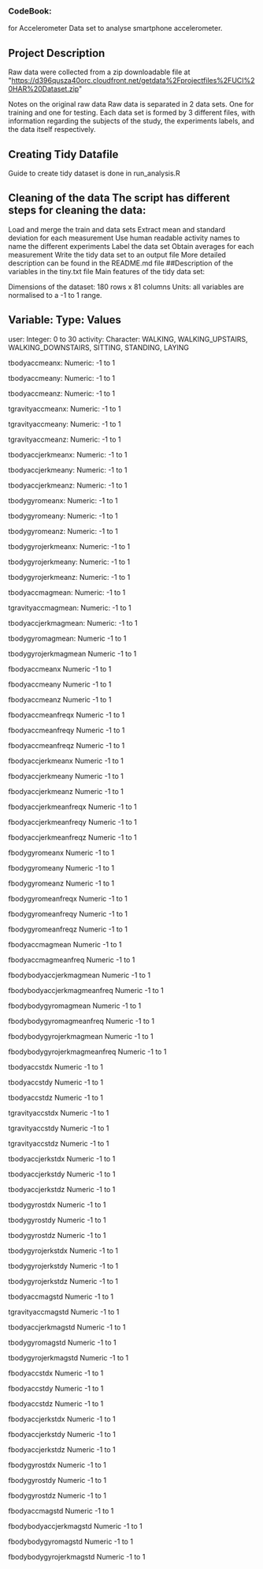 ### CodeBook:
for Accelerometer Data set to analyse smartphone accelerometer. 
## Project Description
Raw data were collected from a zip downloadable file at 
"https://d396qusza40orc.cloudfront.net/getdata%2Fprojectfiles%2FUCI%20HAR%20Dataset.zip"

Notes on the original raw data Raw data is separated in 2 data sets. One for training and one for testing. 
Each data set is formed by 3 different files, with information regarding the subjects of the study, the experiments labels, 
and the data itself respectively.

## Creating Tidy Datafile
Guide to create tidy dataset is done in run_analysis.R

## Cleaning of the data The script has different steps for cleaning the data:

Load and merge the train and data sets
Extract mean and standard deviation for each measurement
Use human readable activity names to name the different experiments
Label the data set
Obtain averages for each measurement
Write the tidy data set to an output file More detailed description can be found in the README.md file
##Description of the variables in the tiny.txt file Main features of the tidy data set:

Dimensions of the dataset: 180 rows x 81 columns
Units: all variables are normalised to a -1 to 1 range.
## Variable:	Type:	Values
user:	Integer:	0 to 30
activity:	Character:	WALKING, WALKING_UPSTAIRS, WALKING_DOWNSTAIRS, SITTING, STANDING, LAYING

tbodyaccmeanx:	Numeric:	-1 to 1

tbodyaccmeany:	Numeric:	-1 to 1

tbodyaccmeanz:	Numeric:	-1 to 1

tgravityaccmeanx:	Numeric:	-1 to 1

tgravityaccmeany:	Numeric:	-1 to 1

tgravityaccmeanz:	Numeric:	-1 to 1

tbodyaccjerkmeanx:	Numeric:	-1 to 1

tbodyaccjerkmeany:	Numeric:	-1 to 1

tbodyaccjerkmeanz:	Numeric:	-1 to 1

tbodygyromeanx:	Numeric:	-1 to 1

tbodygyromeany:	Numeric:	-1 to 1

tbodygyromeanz:	Numeric:	-1 to 1

tbodygyrojerkmeanx:	Numeric:	-1 to 1

tbodygyrojerkmeany:	Numeric:	-1 to 1

tbodygyrojerkmeanz:	Numeric:	-1 to 1

tbodyaccmagmean:	Numeric:	-1 to 1

tgravityaccmagmean:	Numeric:	-1 to 1

tbodyaccjerkmagmean:	Numeric:	-1 to 1

tbodygyromagmean:	Numeric	-1 to 1

tbodygyrojerkmagmean	Numeric	-1 to 1

fbodyaccmeanx	Numeric	-1 to 1

fbodyaccmeany	Numeric	-1 to 1

fbodyaccmeanz	Numeric	-1 to 1

fbodyaccmeanfreqx	Numeric	-1 to 1

fbodyaccmeanfreqy	Numeric	-1 to 1

fbodyaccmeanfreqz	Numeric	-1 to 1

fbodyaccjerkmeanx	Numeric	-1 to 1

fbodyaccjerkmeany	Numeric	-1 to 1

fbodyaccjerkmeanz	Numeric	-1 to 1

fbodyaccjerkmeanfreqx	Numeric	-1 to 1

fbodyaccjerkmeanfreqy	Numeric	-1 to 1

fbodyaccjerkmeanfreqz	Numeric	-1 to 1

fbodygyromeanx	Numeric	-1 to 1

fbodygyromeany	Numeric	-1 to 1

fbodygyromeanz	Numeric	-1 to 1

fbodygyromeanfreqx	Numeric	-1 to 1

fbodygyromeanfreqy	Numeric	-1 to 1

fbodygyromeanfreqz	Numeric	-1 to 1

fbodyaccmagmean	Numeric	-1 to 1

fbodyaccmagmeanfreq	Numeric	-1 to 1

fbodybodyaccjerkmagmean	Numeric	-1 to 1

fbodybodyaccjerkmagmeanfreq	Numeric	-1 to 1

fbodybodygyromagmean	Numeric	-1 to 1

fbodybodygyromagmeanfreq	Numeric	-1 to 1

fbodybodygyrojerkmagmean	Numeric	-1 to 1

fbodybodygyrojerkmagmeanfreq	Numeric	-1 to 1

tbodyaccstdx	Numeric	-1 to 1

tbodyaccstdy	Numeric	-1 to 1

tbodyaccstdz	Numeric	-1 to 1

tgravityaccstdx	Numeric	-1 to 1

tgravityaccstdy	Numeric	-1 to 1

tgravityaccstdz	Numeric	-1 to 1

tbodyaccjerkstdx	Numeric	-1 to 1

tbodyaccjerkstdy	Numeric	-1 to 1

tbodyaccjerkstdz	Numeric	-1 to 1

tbodygyrostdx	Numeric	-1 to 1

tbodygyrostdy	Numeric	-1 to 1

tbodygyrostdz	Numeric	-1 to 1

tbodygyrojerkstdx	Numeric	-1 to 1

tbodygyrojerkstdy	Numeric	-1 to 1

tbodygyrojerkstdz	Numeric	-1 to 1

tbodyaccmagstd	Numeric	-1 to 1

tgravityaccmagstd	Numeric	-1 to 1

tbodyaccjerkmagstd	Numeric	-1 to 1

tbodygyromagstd	Numeric	-1 to 1

tbodygyrojerkmagstd	Numeric	-1 to 1

fbodyaccstdx	Numeric	-1 to 1

fbodyaccstdy	Numeric	-1 to 1

fbodyaccstdz	Numeric	-1 to 1

fbodyaccjerkstdx	Numeric	-1 to 1

fbodyaccjerkstdy	Numeric	-1 to 1

fbodyaccjerkstdz	Numeric	-1 to 1

fbodygyrostdx	Numeric	-1 to 1

fbodygyrostdy	Numeric	-1 to 1

fbodygyrostdz	Numeric	-1 to 1

fbodyaccmagstd	Numeric	-1 to 1

fbodybodyaccjerkmagstd	Numeric	-1 to 1

fbodybodygyromagstd	Numeric	-1 to 1

fbodybodygyrojerkmagstd	Numeric	-1 to 1
